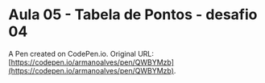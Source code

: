 # Aula 05 - Tabela de Pontos - desafio 04

A Pen created on CodePen.io. Original URL: [https://codepen.io/armanoalves/pen/QWBYMzb](https://codepen.io/armanoalves/pen/QWBYMzb).


